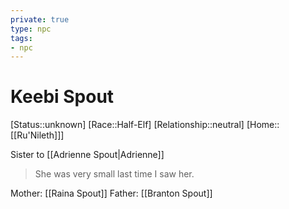 ```yaml
---
private: true
type: npc
tags: 
- npc
---
```


# Keebi Spout

[Status::unknown]
[Race::Half-Elf]
[Relationship::neutral]
[Home::[[Ru'Nileth]]]


Sister to [[Adrienne Spout|Adrienne]]

> She was very small last time I saw her.

Mother: [[Raina Spout]]
Father: [[Branton Spout]]